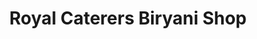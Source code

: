 ---
title: "Royal Caterers Biryani Shop"
url: /pune/royal-caterers-biryani-shop/
shop: Allgemein
---